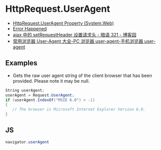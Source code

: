 # HttpRequest.UserAgent

- [HttpRequest.UserAgent Property (System.Web)](https://docs.microsoft.com/en-us/dotnet/api/system.web.httprequest.useragent?view=netframework-4.8)
- [Error Happened](https://www.w3school.com.cn/jsref/prop_nav_useragent.asp)
- [ajax 中的 setRequestHeader 设置请求头 - 暗语 321 - 博客园](https://www.cnblogs.com/cdwp8/p/5157377.html)
- [常用浏览器 User-Agent 大全-PC 浏览器 user-agent-手机浏览器 user-agent](http://www.jsons.cn/useragent/)

## Examples

- Gets the raw user agent string of the client browser that has been provided. Please note it may be null.

```c#
String userAgent;
userAgent = Request.UserAgent;
if (userAgent.IndexOf("MSIE 6.0") > -1)
{
   // The browser is Microsoft Internet Explorer Version 6.0.
}
```

## JS

```c#
navigator.userAgent
```
